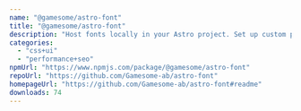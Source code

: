 ```yaml
---
name: "@gamesome/astro-font"
title: "@gamesome/astro-font"
description: "Host fonts locally in your Astro project. Set up custom preloaded fonts and fallback fonts to reduce CLS. The Astro variant of https://www.npmjs.com/package/@next/font"
categories:
  - "css+ui"
  - "performance+seo"
npmUrl: "https://www.npmjs.com/package/@gamesome/astro-font"
repoUrl: "https://github.com/Gamesome-ab/astro-font"
homepageUrl: "https://github.com/Gamesome-ab/astro-font#readme"
downloads: 74
---
```

